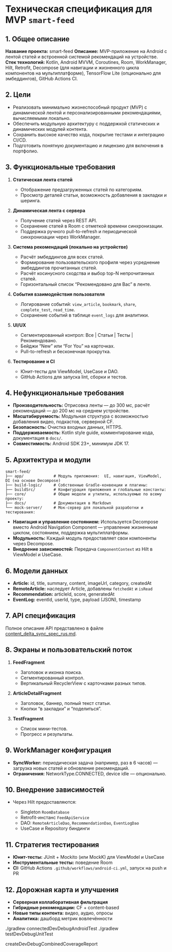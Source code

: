 # Техническая спецификация для MVP `smart-feed`

## 1. Общее описание

**Название проекта:** smart-feed
**Описание:** MVP-приложение на Android с лентой статей и встроенной системой рекомендаций на устройстве.
**Стек технологий:** Kotlin, Android MVVM, Coroutines, Room, WorkManager, Hilt, Retrofit, Decompose (для навигации и жизненного цикла компонентов на мультиплатформе), TensorFlow Lite (опционально для эмбеддингов), GitHub Actions CI.

## 2. Цели

* Реализовать минимально жизнеспособный продукт (MVP) с динамической лентой и персонализированными рекомендациями, вычисляемыми локально.
* Обеспечить модульную архитектуру с поддержкой статических и динамических модулей контента.
* Сохранить высокое качество кода, покрытие тестами и интеграцию CI/CD.
* Подготовить понятную документацию и лицензию для включения в портфолио.

## 3. Функциональные требования

1. **Статическая лента статей**

    * Отображение предзагруженных статей по категориям.
    * Просмотр деталей статьи, возможность добавления в закладки и шеринга.

2. **Динамическая лента с сервера**

    * Получение статей через REST API.
    * Сохранение статей в Room с отметкой времени синхронизации.
    * Поддержка ручного pull-to-refresh и периодической синхронизации через WorkManager.

3. **Система рекомендаций (локально на устройстве)**

    * Расчёт эмбеддингов для всех статей.
    * Формирование пользовательского профиля через усреднение эмбеддингов прочитанных статей.
    * Расчёт косинусного сходства и выбор top-N непрочитанных статей.
    * Горизонтальный список “Рекомендовано для Вас” в ленте.

4. **События взаимодействия пользователя**

    * Логирование событий: `view_article`, `bookmark`, `share`, `complete_test`, `read_time`.
    * Сохранение событий в таблице `event_logs` для аналитики.

5. **UI/UX**

    * Сегментированный контрол: Все | Статьи | Тесты | Рекомендовано.
    * Бейджи “New” или “For You” на карточках.
    * Pull-to-refresh и бесконечная прокрутка.

6. **Тестирование и CI**

    * Юнит-тесты для ViewModel, UseCase и DAO.
    * GitHub Actions для запуска lint, сборки и тестов.

## 4. Нефункциональные требования

* **Производительность:** Отрисовка ленты — до 300 мс, расчёт рекомендаций — до 200 мс на среднем устройстве.
* **Масштабируемость:** Модульная структура с возможностью добавления видео, подкастов, серверной CF.
* **Безопасность:** Очистка входных данных, HTTPS.
* **Поддерживаемость:** Kotlin style guide, комментирование кода, документация в `docs/`.
* **Совместимость:** Android SDK 23+, минимум JDK 17.

## 5. Архитектура и модули

```plaintext
smart-feed/
├── app/             # Модуль приложения:  UI, навигация, ViewModel, DI (на основе Decompose)
├── build-logic/     # Собственные Gradle-конвенции и плагины:
├── buildSrc/        # Конфигурация приложения и глобальные константы:
├── core/            # Общие модели и утилиты, используемые по всему проекту:
├── docs/            # Документация в Markdown
└── mock-server/     # Мок-сервер для локальной разработки и тестирования:
```

* **Навигация и управление состоянием:** Используется Decompose вместо Android Navigation Component — управление жизненным циклом, состоянием, поддержка мультиплатформы.
* **Модульность:** Каждый модуль предоставляет свои компоненты через Decompose.
* **Внедрение зависимостей:** Передача `ComponentContext` из Hilt в ViewModel и UseCase.

## 6. Модели данных

* **Article:** id, title, summary, content, imageUrl, category, createdAt
* **RemoteArticle:** наследует Article, добавлены `fetchedAt` и `isRead`
* **Recommendation:** articleId, score, generatedAt
* **EventLog:** eventId, userId, type, payload (JSON), timestamp

## 7. API спецификация

Полное описание API представлено в файле [content_delta_sync_spec_rus.md](/docs/content_delta_sync_spec_rus.md).


## 8. Экраны и пользовательский поток

1. **FeedFragment**

    * Заголовок и иконка поиска.
    * Сегментированный контрол.
    * Вертикальный RecyclerView с карточками разных типов.

2. **ArticleDetailFragment**

    * Заголовок, баннер, полный текст статьи.
    * Кнопки “в закладки” и “поделиться”.

3. **TestFragment**

    * Список мини-тестов.
    * Прогресс и результаты.

## 9. WorkManager конфигурация

* **SyncWorker:** периодическая задача (например, раз в 6 часов) — загрузка новых статей и обновление рекомендаций.
* **Ограничения:** NetworkType.CONNECTED, device idle — опционально.

## 10. Внедрение зависимостей

* Через Hilt предоставляются:

    * Singleton `RoomDatabase`
    * Retrofit-инстанс `FeedApiService`
    * DAO: `RemoteArticleDao`, `RecommendationDao`, `EventLogDao`
    * UseCase и Repository биндинги

## 11. Стратегия тестирования

* **Юнит-тесты:** JUnit + Mockito (или MockK) для ViewModel и UseCase
* **Инструментальные тесты:** поведение Room
* **CI:** GitHub Actions `.github/workflows/android-ci.yml`, запуск на push и PR

## 12. Дорожная карта и улучшения

* **Серверная коллаборативная фильтрация**
* **Гибридные рекомендации:** CF + content-based
* **Новые типы контента:** видео, аудио, опросы
* **Аналитика:** дашборд метрик вовлечённости

./gradlew connectedDevDebugAndroidTest
./gradlew testDevDebugUnitTest

createDevDebugCombinedCoverageReport